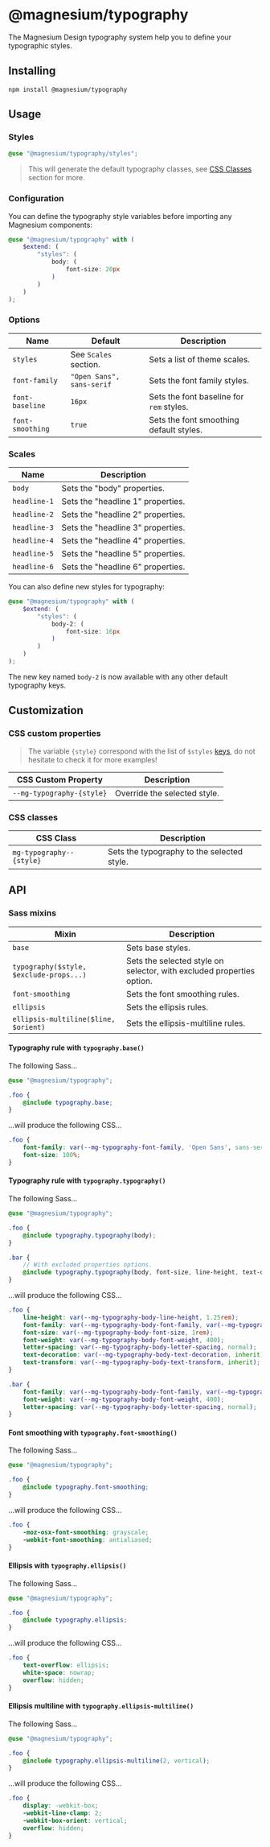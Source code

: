 # @magnesium/typography

The Magnesium Design typography system help you to define your typographic styles.

## Installing

```shell
npm install @magnesium/typography
```

## Usage

### Styles

```scss
@use "@magnesium/typography/styles";
```

> This will generate the default typography classes, see [CSS Classes](#css-classes) section for more.

### Configuration

You can define the typography style variables before importing any Magnesium components:

```scss
@use "@magnesium/typography" with (
    $extend: (
        "styles": (
            body: (
                font-size: 20px
            )
        )
    )
);
```

### Options

| Name             | Default                   | Description                              |
|------------------|---------------------------|------------------------------------------|
| `styles`         | See `Scales` section.     | Sets a list of theme scales.             |
| `font-family`    | `"Open Sans", sans-serif` | Sets the font family styles.             |
| `font-baseline`  | `16px`                    | Sets the font baseline for `rem` styles. |
| `font-smoothing` | `true`                    | Sets the font smoothing default styles.  |

### Scales

| Name         | Description                       |
|--------------|-----------------------------------|
| `body`       | Sets the "body" properties.       |
| `headline-1` | Sets the "headline 1" properties. |
| `headline-2` | Sets the "headline 2" properties. |
| `headline-3` | Sets the "headline 3" properties. |
| `headline-4` | Sets the "headline 4" properties. |
| `headline-5` | Sets the "headline 5" properties. |
| `headline-6` | Sets the "headline 6" properties. |

You can also define new styles for typography:

```scss
@use "@magnesium/typography" with (
    $extend: (
        "styles": (
            body-2: (
                font-size: 16px
            )
        )
    )
);
```

The new key named `body-2` is now available with any other default typography keys.

## Customization

### CSS custom properties

> The variable `{style}` correspond with the list of `$styles` [keys](#scales), do not hesitate to check it for
> more examples!

| CSS Custom Property       | Description                  |
|---------------------------|------------------------------|
| `--mg-typography-{style}` | Override the selected style. |

### CSS classes

| CSS Class                | Description                                |
|--------------------------|--------------------------------------------|
| `mg-typography--{style}` | Sets the typography to the selected style. |

## API

### Sass mixins

| Mixin                                   | Description                                                           |
|-----------------------------------------|-----------------------------------------------------------------------|
| `base`                                  | Sets base styles.                                                     |
| `typography($style, $exclude-props...)` | Sets the selected style on selector, with excluded properties option. |
| `font-smoothing`                        | Sets the font smoothing rules.                                        |
| `ellipsis`                              | Sets the ellipsis rules.                                              |
| `ellipsis-multiline($line, $orient)`    | Sets the ellipsis-multiline rules.                                    |

#### Typography rule with `typography.base()`

The following Sass...

```scss
@use "@magnesium/typography";

.foo {
    @include typography.base;
}
```

...will produce the following CSS...

```css
.foo {
    font-family: var(--mg-typography-font-family, 'Open Sans', sans-serif);
    font-size: 100%;
}
```

#### Typography rule with `typography.typography()`

The following Sass...

```scss
@use "@magnesium/typography";

.foo {
    @include typography.typography(body);
}

.bar {
    // With excluded properties options.
    @include typography.typography(body, font-size, line-height, text-decoration, text-transform);
}
```

...will produce the following CSS...

```css
.foo {
    line-height: var(--mg-typography-body-line-height, 1.25rem);
    font-family: var(--mg-typography-body-font-family, var(--mg-typography-font-family, 'Open Sans', sans-serif));
    font-size: var(--mg-typography-body-font-size, 1rem);
    font-weight: var(--mg-typography-body-font-weight, 400);
    letter-spacing: var(--mg-typography-body-letter-spacing, normal);
    text-decoration: var(--mg-typography-body-text-decoration, inherit);
    text-transform: var(--mg-typography-body-text-transform, inherit);
}

.bar {
    font-family: var(--mg-typography-body-font-family, var(--mg-typography-font-family, 'Open Sans', sans-serif));
    font-weight: var(--mg-typography-body-font-weight, 400);
    letter-spacing: var(--mg-typography-body-letter-spacing, normal);
}
```

#### Font smoothing with `typography.font-smoothing()`

The following Sass...

```scss
@use "@magnesium/typography";

.foo {
    @include typography.font-smoothing;
}
```

...will produce the following CSS...

```css
.foo {
    -moz-osx-font-smoothing: grayscale;
    -webkit-font-smoothing: antialiased;
}
```

#### Ellipsis with `typography.ellipsis()`

The following Sass...

```scss
@use "@magnesium/typography";

.foo {
    @include typography.ellipsis;
}
```

...will produce the following CSS...

```css
.foo {
    text-overflow: ellipsis;
    white-space: nowrap;
    overflow: hidden;
}
```

#### Ellipsis multiline with `typography.ellipsis-multiline()`

The following Sass...

```scss
@use "@magnesium/typography";

.foo {
    @include typography.ellipsis-multiline(2, vertical);
}
```

...will produce the following CSS...

```css
.foo {
    display: -webkit-box;
    -webkit-line-clamp: 2;
    -webkit-box-orient: vertical;
    overflow: hidden;
}
```
